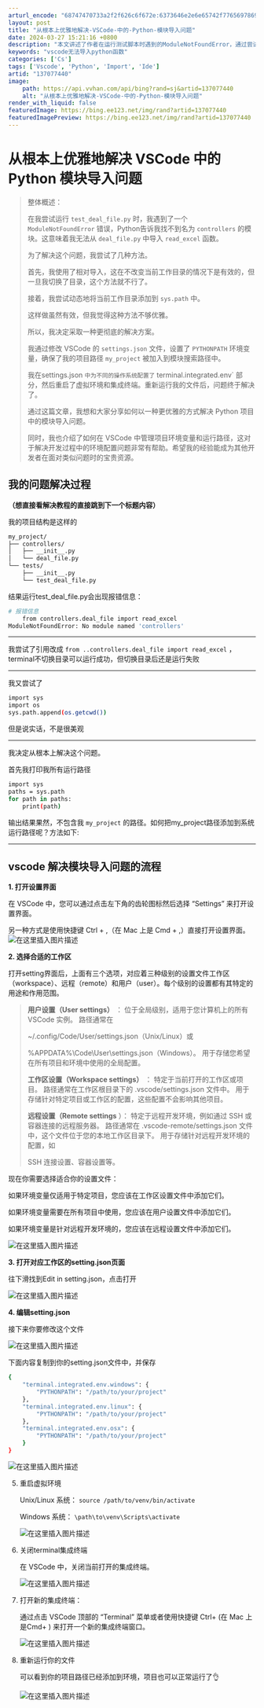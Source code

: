 ```yaml
---
arturl_encode: "68747470733a2f2f626c6f672e:6373646e2e6e65742f77656978696e5f34353331323233362f:61727469636c652f64657461696c732f313337303737343430"
layout: post
title: "从根本上优雅地解决-VSCode-中的-Python-模块导入问题"
date: 2024-03-27 15:21:16 +0800
description: "本文讲述了作者在运行测试脚本时遇到的ModuleNotFoundError，通过尝试相对导入、动态添"
keywords: "vscode无法导入python函数"
categories: ['Cs']
tags: ['Vscode', 'Python', 'Import', 'Ide']
artid: "137077440"
image:
    path: https://api.vvhan.com/api/bing?rand=sj&artid=137077440
    alt: "从根本上优雅地解决-VSCode-中的-Python-模块导入问题"
render_with_liquid: false
featuredImage: https://bing.ee123.net/img/rand?artid=137077440
featuredImagePreview: https://bing.ee123.net/img/rand?artid=137077440
---
```


# 从根本上优雅地解决 VSCode 中的 Python 模块导入问题

> 整体概述：
>   
> 在我尝试运行
> `test_deal_file.py`
> 时，我遇到了一个
> `ModuleNotFoundError`
> 错误，Python告诉我找不到名为
> `controllers`
> 的模块。这意味着我无法从
> `deal_file.py`
> 中导入
> `read_excel`
> 函数。
>
> 为了解决这个问题，我尝试了几种方法。
>   
> 首先，我使用了相对导入，这在不改变当前工作目录的情况下是有效的，但一旦我切换了目录，这个方法就不行了。
>   
> 接着，我尝试动态地将当前工作目录添加到
> `sys.path`
> 中。
>   
> 这样做虽然有效，但我觉得这种方法不够优雅。
>
> 所以，我决定采取一种更彻底的解决方案。
>   
> 我通过修改 VSCode 的
> `settings.json`
> 文件，设置了
> `PYTHONPATH`
> 环境变量，确保了我的项目路径
> `my_project`
> 被加入到模块搜索路径中。
>   
> 我在settings.json
> `中为不同的操作系统配置了`
> terminal.integrated.env` 部分，然后重启了虚拟环境和集成终端。重新运行我的文件后，问题终于解决了。
>
> 通过这篇文章，我想和大家分享如何以一种更优雅的方式解决 Python 项目中的模块导入问题。
>   
> 同时，我也介绍了如何在 VSCode 中管理项目环境变量和运行路径，这对于解决开发过程中的环境配置问题非常有帮助。希望我的经验能成为其他开发者在面对类似问题时的宝贵资源。

## 我的问题解决过程

**（想直接看解决教程的直接跳到下一个标题内容）**
  
我的项目结构是这样的

```bash
my_project/
├── controllers/
│   ├── __init__.py     
│   └── deal_file.py     
└── tests/
    ├── __init__.py      
    └── test_deal_file.py 

```

结果运行test\_deal\_file.py会出现报错信息：

```bash
# 报错信息
    from controllers.deal_file import read_excel
ModuleNotFoundError: No module named 'controllers'

```

---

我尝试了引用改成
`from ..controllers.deal_file import read_excel`
，terminal不切换目录可以运行成功，但切换目录后还是运行失败

---

我又尝试了

```bash
import sys
import os
sys.path.append(os.getcwd())

```

但是说实话，不是很美观

---

我决定从根本上解决这个问题。

首先我打印我所有运行路径

```bash
import sys
paths = sys.path
for path in paths:
    print(path)

```

输出结果果然，不包含我
`my_project`
的路径。如何把my\_project路径添加到系统运行路径呢？方法如下:

---

## vscode 解决模块导入问题的流程

**1. 打开设置界面**
  
在 VSCode 中，您可以通过点击左下角的齿轮图标然后选择 “Settings” 来打开设置界面。
  
另一种方式是使用快捷键 Ctrl + ,（在 Mac 上是 Cmd + ,）直接打开设置界面。
![在这里插入图片描述](https://i-blog.csdnimg.cn/blog_migrate/96359bee67e2d967b0884451a895d31e.png)
  
**2. 选择合适的工作区**
  
打开setting界面后，上面有三个选项，对应着三种级别的设置文件工作区（workspace）、远程（remote）和用户（user）。每个级别的设置都有其特定的用途和作用范围。

> **用户设置（User settings）**
> ： 位于全局级别，适用于您计算机上的所有 VSCode 实例。 路径通常在
>   
> ~/.config/Code/User/settings.json（Unix/Linux）或
>   
> %APPDATA%\Code\User\settings.json（Windows）。 用于存储您希望在所有项目和环境中使用的全局配置。
>   
> **工作区设置（Workspace settings）**
> ： 特定于当前打开的工作区或项目。 路径通常在工作区根目录下的 .vscode/settings.json 文件中。 用于存储针对特定项目或工作区的配置，这些配置不会影响其他项目。
>   
> **远程设置（Remote settings**
> ）： 特定于远程开发环境，例如通过 SSH 或容器连接的远程服务器。 路径通常在 .vscode-remote/settings.json 文件中，这个文件位于您的本地工作区目录下。 用于存储针对远程开发环境的配置，如
>   
> SSH 连接设置、容器设置等。

现在你需要选择适合你的设置文件：
  
如果环境变量仅适用于特定项目，您应该在工作区设置文件中添加它们。
  
如果环境变量需要在所有项目中使用，您应该在用户设置文件中添加它们。
  
如果环境变量是针对远程开发环境的，您应该在远程设置文件中添加它们。
  
![在这里插入图片描述](https://i-blog.csdnimg.cn/blog_migrate/d83effac744ae4337198782fff2ad6e6.png)

**3. 打开对应工作区的setting.json页面**
  
往下滑找到Edit in setting.json，点击打开
  
![在这里插入图片描述](https://i-blog.csdnimg.cn/blog_migrate/17be4f7552d6b46c4673e0fbd069c78b.png)
  
**4. 编辑setting.json**
  
接下来你要修改这个文件
  
![在这里插入图片描述](https://i-blog.csdnimg.cn/blog_migrate/aa890c4e2d5c6964414d2b724be6f404.png)
  
下面内容复制到你的setting.json文件中，并保存

```bash
{
    "terminal.integrated.env.windows": {
        "PYTHONPATH": "/path/to/your/project"
    },
    "terminal.integrated.env.linux": {
        "PYTHONPATH": "/path/to/your/project"
    },
    "terminal.integrated.env.osx": {
        "PYTHONPATH": "/path/to/your/project"
    }
}

```

![在这里插入图片描述](https://i-blog.csdnimg.cn/blog_migrate/a4315250935af19a96a31d999cdcf7b6.png)

5. 重启虚拟环境
     
   Unix/Linux 系统：
   `source /path/to/venv/bin/activate`
     
   Windows 系统：
   `\path\to\venv\Scripts\activate`
     
   ![在这里插入图片描述](https://i-blog.csdnimg.cn/blog_migrate/bf3d5c9df3e4fb96b9ba99884e520cd7.png)
6. 关闭terminal集成终端
     
   在 VSCode 中，关闭当前打开的集成终端。
     
   ![在这里插入图片描述](https://i-blog.csdnimg.cn/blog_migrate/628b3c00999209f27276cbce73a5a7a0.png)
7. 打开新的集成终端：
     
   通过点击 VSCode 顶部的 “Terminal” 菜单或者使用快捷键 Ctrl+ (在 Mac 上是Cmd+ ) 来打开一个新的集成终端窗口。
     
   ![在这里插入图片描述](https://i-blog.csdnimg.cn/blog_migrate/8e12de334dd3d2d0111131183e0d5df0.png)
8. 重新运行你的文件
     
   可以看到你的项目路径已经添加到环境，项目也可以正常运行了👌
     
   ![在这里插入图片描述](https://i-blog.csdnimg.cn/blog_migrate/596840e9384f9579405a5bd24114c951.png)